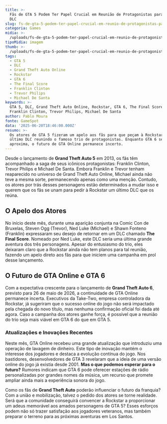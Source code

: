 ```yaml
---
title: >-
  Fãs de GTA 5 Podem Ter Papel Crucial em Reunião de Protagonistas para Último
  DLC
slug: fs-de-gta-5-podem-ter-papel-crucial-em-reunio-de-protagonistas-para-ltimo-dlc
categoria: Games
midia: >-
  /uploads/fs-de-gta-5-podem-ter-papel-crucial-em-reunio-de-protagonistas-para-ltimo-dlc-thumb.jpg
tipoMidia: imagem
thumb: >-
  /uploads/fs-de-gta-5-podem-ter-papel-crucial-em-reunio-de-protagonistas-para-ltimo-dlc-thumb.jpg
tags:
  - GTA 5
  - DLC
  - Grand Theft Auto Online
  - Rockstar
  - GTA 6
  - The Final Score
  - Franklin Clinton
  - Trevor Philips
  - Michael De Santa
keywords: >-
  GTA 5, DLC, Grand Theft Auto Online, Rockstar, GTA 6, The Final Score,
  Franklin Clinton, Trevor Philips, Michael De Santa
author: Pablo Moura
fonte: GameSpot
data: '2025-06-20T18:46:00.000Z'
resumo: >-
  Os atores de GTA 5 fizeram um apelo aos fãs para que peçam à Rockstar um
  último DLC reunindo o famoso trio de protagonistas. Enquanto GTA 6 se
  aproxima, o futuro de GTA Online permanece incerto.
---
```


Desde o lançamento de **Grand Theft Auto 5** em 2013, os fãs têm acompanhado a saga de seus icônicos protagonistas: Franklin Clinton, Trevor Philips e Michael De Santa. Embora Franklin e Trevor tenham reaparecido no universo de Grand Theft Auto Online, Michael ainda não teve a mesma sorte, permanecendo apenas como uma menção. Contudo, os atores por trás desses personagens estão determinados a mudar isso e querem que os fãs se unam para pedir à Rockstar um último DLC que os reúna.

## O Apelo dos Atores

No início deste mês, durante uma aparição conjunta na Comic Con de Bruxelas, Steven Ogg (Trevor), Ned Luke (Michael) e Shawn Fonteno (Franklin) expressaram seu desejo de retornar em um DLC chamado **The Final Score**. Nomeado por Ned Luke, este DLC seria uma última grande aventura dos três personagens. Apesar do entusiasmo do trio, eles deixaram claro que a Rockstar ainda não tem planos para tal reunião, fazendo um apelo direto aos fãs para que iniciem uma campanha em prol desse lançamento.

## O Futuro de GTA Online e GTA 6

Com a expectativa crescente para o lançamento de **Grand Theft Auto 6**, previsto para 26 de maio de 2026, a continuidade de GTA Online permanece incerta. Executivos da Take-Two, empresa controladora da Rockstar, já sugeriram que o sucesso online do jogo não será impactado pela chegada do novo título, mas nenhuma confirmação oficial foi dada até agora. Caso a campanha dos atores ganhe força, é possível que a reunião do trio seja mais viável em GTA 6 do que em GTA 5.

### Atualizações e Inovações Recentes

Neste mês, GTA Online recebeu uma grande atualização que introduziu uma operação de lavagem de dinheiro. Este tipo de inovação mantém o interesse dos jogadores e destaca a evolução contínua do jogo. Nos bastidores, desenvolvedores de GTA 3 revelaram que a ideia de uma versão online do jogo já existia desde 2001. **Mas o que podemos esperar para o futuro?** Rumores indicam que GTA 6 pode oferecer estações de rádio personalizadas por grandes nomes da música, um recurso que promete ampliar ainda mais a experiência sonora do jogo.

Como os fãs de **Grand Theft Auto** poderão influenciar o futuro da franquia? Com a união e mobilização, talvez o pedido dos atores se torne realidade. Será que a comunidade conseguirá convencer a Rockstar a proporcionar um adeus memorável aos amados personagens de GTA 5? Esses esforços podem não só trazer satisfação aos jogadores veteranos, mas também preparar o terreno para as próximas aventuras em Los Santos.
